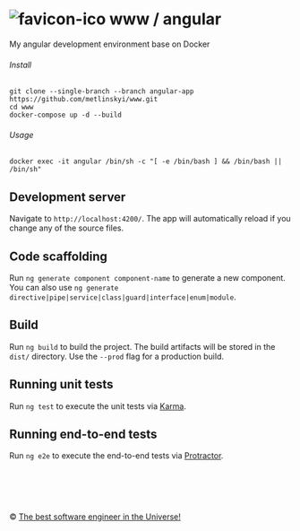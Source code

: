 ![favicon-ico] www / angular
=======

My angular development environment base on Docker

###### Install

```
git clone --single-branch --branch angular-app https://github.com/metlinskyi/www.git
cd www
docker-compose up -d --build
```

###### Usage

```
docker exec -it angular /bin/sh -c "[ -e /bin/bash ] && /bin/bash || /bin/sh"
```

## Development server

Navigate to `http://localhost:4200/`. The app will automatically reload if you change any of the source files.

## Code scaffolding

Run `ng generate component component-name` to generate a new component. You can also use `ng generate directive|pipe|service|class|guard|interface|enum|module`.

## Build

Run `ng build` to build the project. The build artifacts will be stored in the `dist/` directory. Use the `--prod` flag for a production build.

## Running unit tests

Run `ng test` to execute the unit tests via [Karma](https://karma-runner.github.io).

## Running end-to-end tests

Run `ng e2e` to execute the end-to-end tests via [Protractor](http://www.protractortest.org/).

&nbsp;
============
&copy; [The best software engineer in the Universe!](http://www.metlinskyi.com/)

[favicon-ico]: https://raw.github.com/metlinskyi/www/angular/docker/favicon.png